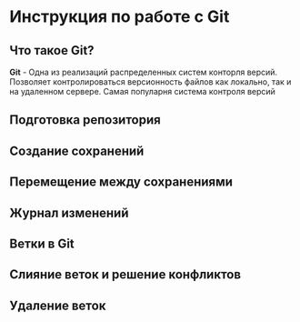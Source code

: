 # Инструкция по работе с Git

## Что такое Git?
**Git** - Одна из реализаций распределенных систем конторля версий. Позволяет контролироваться версионность файлов как локально, так и на удаленном сервере. Самая популарня система контроля версий
## Подготовка репозитория

## Создание сохранений 

## Перемещение между сохранениями 

## Журнал изменений

## Ветки в Git

## Слияние веток и решение конфликтов

## Удаление веток
